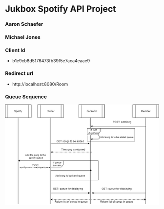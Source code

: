 # Jukbox Spotify API Project

### Aaron Schaefer
### Michael Jones

### Client Id
* b1e9cb8d5176473fb39f5e7aca4eaae9
### Redirect url
* http://localhost:8080/Room

### Queue Sequence

![Queue Sequence](QueueSequenceDiagram.png)